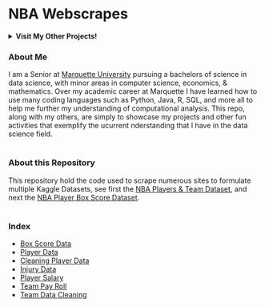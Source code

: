 # NBA Webscrapes

<details><summary><strong>Visit My Other Projects!</strong></summary> 
<br>

1. [Capsicum Research](https://github.com/logan-lauton/Capsicum-Research)
2. [Mentacare Patient Management System](https://github.com/logan-lauton/Mentcare-Patient-Management-System)
3. [NBA Player HUD App](https://github.com/logan-lauton/NBA-Player-HUD)
4. [NFL Webscrapes](https://github.com/logan-lauton/nfl_webscrape)

</details>

### About Me
I am a Senior at [Marquette University](https://www.marquette.edu/data-science/) pursuing a bachelors of science in data science, with minor areas in computer science, economics, & mathematics. Over my academic career at Marquette I have learned how to use many coding languages such as Python, Java, R, SQL, and more all to help me further my understanding of computational analysis. This repo, along with my others, are simply to showcase my projects and other fun activities that exemplify the ucurrent nderstanding that I have in the data science field.

#

### About this Repository

This repository hold the code used to scrape numerous sites to formulate multiple Kaggle Datasets, see first the [NBA Players & Team Dataset](https://www.kaggle.com/datasets/loganlauton/nba-players-and-team-data), and next the [NBA Player Box Score Dataset](https://www.kaggle.com/datasets/loganlauton/nba-player-box-score-data). 

#

### Index

- [Box Score Data](https://github.com/logan-lauton/nba_webscrape/blob/main/NBA%20Player%20Data%20Box%20Score%20Web%20Scrape.ipynb)
- [Player Data](https://github.com/logan-lauton/nba_webscrape/blob/main/NBA%20Player%20Data%20Web%20Scrape.ipynb)
- [Cleaning Player Data](https://github.com/logan-lauton/nba_webscrape/blob/main/NBA%20Player%20Data%20Cleaning.ipynb)
- [Injury Data](https://github.com/logan-lauton/nba_webscrape/blob/main/NBA%20Player%20Injury%20Data%20Web%20Scrape.ipynb)
- [Player Salary](https://github.com/logan-lauton/nba_webscrape/blob/main/NBA%20Salary%20Web%20Scrape.ipynb)
- [Team Pay Roll](https://github.com/logan-lauton/nba_webscrape/blob/main/NBA%20Team%20Payroll%20Web%20Scrape.ipynb)
- [Team Data Cleaning](https://github.com/logan-lauton/nba_webscrape/blob/main/data-cleaning-helper-box-score-dataset.ipynb)
